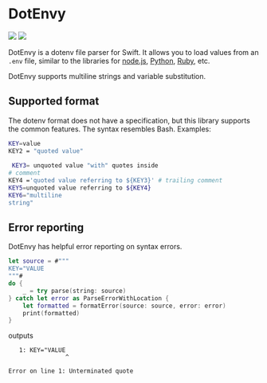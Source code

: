 # DotEnvy

[![](https://img.shields.io/endpoint?url=https%3A%2F%2Fswiftpackageindex.com%2Fapi%2Fpackages%2Fjuri%2Fdotenvy%2Fbadge%3Ftype%3Dswift-versions)](https://swiftpackageindex.com/juri/dotenvy)
[![](https://img.shields.io/endpoint?url=https%3A%2F%2Fswiftpackageindex.com%2Fapi%2Fpackages%2Fjuri%2Fdotenvy%2Fbadge%3Ftype%3Dplatforms)](https://swiftpackageindex.com/juri/dotenvy)

DotEnvy is a dotenv file parser for Swift. It allows you to load values from an `.env` file, similar to the libraries
for [node.js], [Python], [Ruby], etc.

DotEnvy supports multiline strings and variable substitution.

[node.js]: https://github.com/motdotla/dotenv
[Python]: https://pypi.org/project/python-dotenv/
[Ruby]: https://github.com/bkeepers/dotenv

## Supported format

The dotenv format does not have a specification, but this library supports the common features. The syntax
resembles Bash. Examples:

```sh
KEY=value
KEY2 = "quoted value"
 
 KEY3= unquoted value "with" quotes inside
# comment
KEY4 ='quoted value referring to ${KEY3}' # trailing comment
KEY5=unquoted value referring to ${KEY4}
KEY6="multiline
string"
```

## Error reporting

DotEnvy has helpful error reporting on syntax errors.

```swift
let source = #"""
KEY="VALUE
"""#
do {
    _ = try parse(string: source)
} catch let error as ParseErrorWithLocation {
    let formatted = formatError(source: source, error: error)
    print(formatted)
}
```

outputs

```
   1: KEY="VALUE
                ^

Error on line 1: Unterminated quote
```
